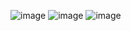 ![image](https://user-images.githubusercontent.com/36649115/40967285-8b25980c-6867-11e8-8109-ae1726157b2f.png)
![image](https://user-images.githubusercontent.com/36649115/40967397-c0c0f222-6867-11e8-984c-133305af2c6d.png)
![image](https://user-images.githubusercontent.com/36649115/40967468-e61be6c6-6867-11e8-88b4-20bddb508eee.png)
